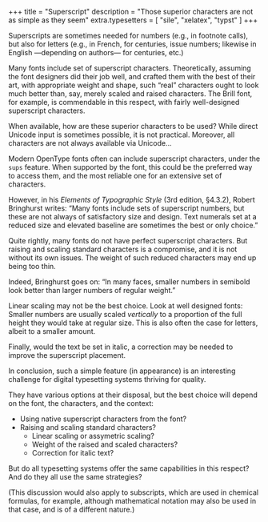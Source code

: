+++
title = "Superscript"
description = "Those superior characters are not as simple as they seem"
extra.typesetters = [ "sile", "xelatex", "typst" ]
+++

Superscripts are sometimes needed for numbers (e.g., in footnote calls), but also for letters (e.g., in French, for centuries, issue numbers; likewise in English —depending on authors— for centuries, etc.)

Many fonts include set of superscript characters.
Theoretically, assuming the font designers did their job well, and crafted them with the best of their art, with appropriate weight and shape, such “real” characters ought to look much better than, say, merely scaled and raised characters.
The Brill font, for example, is commendable in this respect, with fairly well-designed superscript characters.

When available, how are these superior characters to be used?
While direct Unicode input is sometimes possible, it is not practical.
Moreover, all characters are not always available via Unicode...

Modern OpenType fonts often can include superscript characters, under the `sups` feature.
When supported by the font, this could be the preferred way to access them, and the most reliable one for an extensive set of characters.

However, in his _Elements of Typographic Style_ (3rd edition, §4.3.2), Robert Bringhurst writes: “Many fonts include sets of superscript numbers, but these are not always of satisfactory size and design.
Text numerals set at a reduced size and elevated baseline are sometimes the best or only choice.”

Quite rightly, many fonts do not have perfect superscript characters.
But raising and scaling standard characters is a compromise, and it is not without its own issues.
The weight of such reduced characters may end up being too thin.

Indeed, Bringhurst goes on: “In many faces, smaller numbers in semibold look better than larger numbers of regular weight.”

Linear scaling may not be the best choice.
Look at well designed fonts: Smaller numbers are usually scaled _vertically_ to a proportion of the full height they would take at regular size.
This is also often the case for letters, albeit to a smaller amount.

Finally, would the text be set in italic, a correction may be needed to improve the superscript placement.

In conclusion, such a simple feature (in appearance) is an interesting challenge for digital typesetting systems thriving for quality.

They have various options at their disposal, but the best choice will depend on the font, the characters, and the context:
 - Using native superscript characters from the font?
 - Raising and scaling standard characters?
    - Linear scaling or assymetric scaling?
    - Weight of the raised and scaled characters?
    - Correction for italic text?

But do all typesetting systems offer the same capabilities in this respect?
And do they all use the same strategies?

(This discussion would also apply to subscripts, which are used in chemical formulas, for example, although mathematical notation may also be used in that case, and is of a different nature.)
